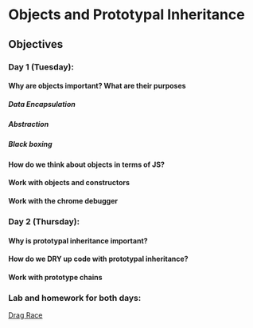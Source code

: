 # Objects and Prototypal Inheritance

## Objectives 

### Day 1 (Tuesday):

#### Why are objects important? What are their purposes
##### Data Encapsulation
##### Abstraction 
##### Black boxing
#### How do we think about objects in terms of JS?
#### Work with objects and constructors 
#### Work with the chrome debugger

### Day 2 (Thursday): 

#### Why is prototypal inheritance important?
#### How do we DRY up code with prototypal inheritance?
#### Work with prototype chains

### Lab and homework for both days:

[Drag Race](https://github.com/wdi-sf-september-2014-hw/drag_race)
